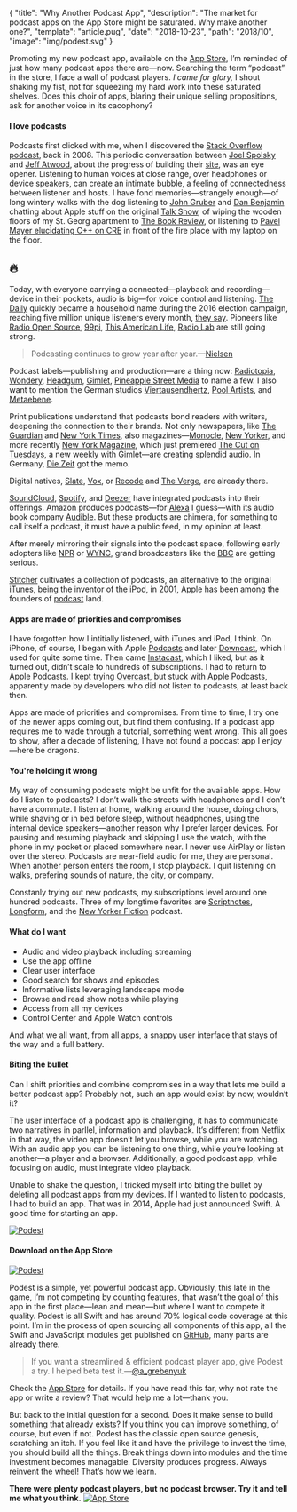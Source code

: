 {
  "title": "Why Another Podcast App",
  "description": "The market for podcast apps on the App Store might be saturated. Why make another one?",
  "template": "article.pug",
  "date": "2018-10-23",
  "path": "2018/10",
  "image": "img/podest.svg"
}

Promoting my new podcast app, available on the [App Store](https://itunes.apple.com/us/app/podest/id794983364), I’m reminded of just how many podcast apps there are—now. Searching the term “podcast” in the store, I face a wall of podcast players. *I came for glory,* I shout shaking my fist, not for squeezing my hard work into these saturated shelves. Does this choir of apps, blaring their unique selling propositions, ask for another voice in its cacophony?

#### I love podcasts

Podcasts first clicked with me, when I discovered the [Stack Overflow podcast](https://stackoverflow.blog/2008/04/17/podcast-1/), back in 2008. This periodic conversation between [Joel Spolsky](https://www.joelonsoftware.com) and [Jeff Atwood](https://blog.codinghorror.com), about the progress of building their [site](https://stackoverflow.com), was an eye opener. Listening to human voices at close range, over headphones or device speakers, can create an intimate bubble, a feeling of connectedness between listener and hosts. I have fond memories—strangely enough—of long wintery walks with the dog listening to [John Gruber](https://daringfireball.net) and [Dan Benjamin](http://danbenjamin.com) chatting about Apple stuff on the original [Talk Show](http://5by5.tv/talkshow), of wiping the wooden floors of my St. Georg apartment to [The Book Review](https://www.nytimes.com/column/book-review-podcast), or listening to [Pavel Mayer elucidating C++ on CRE](https://cre.fm/cre063-die-programmiersprache-c-plus-plus) in front of the fire place with my laptop on the floor.

## 🔥

Today, with everyone carrying a connected—playback and recording—device in their pockets, audio is big—for voice control and listening. [The Daily](https://www.nytimes.com/podcasts/the-daily) quickly became a household name during the 2016 election campaign, reaching five million unique listeners every month, [they say](https://www.recode.net/2018/2/13/17005660/new-york-times-the-daily-american-public-media-radio-podcast-michael-barbaro-lisa-tobin-code-media). Pioneers like [Radio Open Source](http://radioopensource.org), [99pi](https://99percentinvisible.org), [This American Life](https://www.thisamericanlife.org), [Radio Lab](https://www.wnycstudios.org/shows/radiolab) are still going strong.

> Podcasting continues to grow year after year.—[Nielsen](https://www.nielsen.com/us/en/insights/reports/2018/nielsen-podcast-insights-q3-2018.html)

Podcast labels—publishing and production—are a thing now: [Radiotopia](https://www.radiotopia.fm), [Wondery](https://wondery.com), [Headgum](https://headgum.com), [Gimlet](https://www.gimletmedia.com), [Pineapple Street Media](http://pineapple.fm) to name a few. I also want to mention the German studios [Viertausendhertz](https://viertausendhertz.de), [Pool Artists](http://www.poolartists.de), and [Metaebene](https://metaebene.me).

Print publications understand that podcasts bond readers with writers, deepening the connection to their brands. Not only newspapers, like [The Guardian](https://www.theguardian.com/audio) and [New York Times](https://www.nytimes.com/spotlight/podcasts), also magazines—[Monocle](https://monocle.com/radio/), [New Yorker](https://www.newyorker.com/podcast), and more recently [New York Magazine](http://nymag.com), which just premiered [The Cut on Tuesdays](https://www.thecut.com/2019/10/the-cut-on-tuesdays-podcast-episode-1-power.html), a new weekly with Gimlet—are creating splendid audio. In Germany, [Die Zeit](https://www.zeit.de/podcasts) got the memo.

Digital natives, [Slate](http://www.slate.com/articles/podcasts.html), [Vox](https://www.vox.com/pages/podcasts), or [Recode](https://www.recode.net/podcasts/) and [The Verge](https://www.theverge.com/podcasts), are already there.

[SoundCloud](https://soundcloud.com/for/podcasting), [Spotify](https://www.spotify.com), and [Deezer](https://www.deezer.com/) have integrated podcasts into their offerings. Amazon produces podcasts—for [Alexa](https://developer.amazon.com/alexa) I guess—with its audio book company [Audible](https://www.audible.com/blog/). But these products are chimera, for something to call itself a podcast, it must have a public feed, in my opinion at least.

After merely mirroring their signals into the podcast space, following early adopters like [NPR](https://www.npr.org) or [WYNC](https://www.wnyc.org), grand broadcasters like the [BBC](https://www.bbc.co.uk/podcasts) are getting serious.

[Stitcher](https://www.stitcher.com) cultivates a collection of podcasts, an alternative to the original [iTunes](https://www.apple.com/itunes/podcasts/), being the inventor of the [iPod](https://en.wikipedia.org/wiki/IPod), in 2001, Apple has been among the founders of [podcast](https://en.wikipedia.org/wiki/Podcast) land.

#### Apps are made of priorities and compromises

I have forgotten how I intitially listened, with iTunes and iPod, I think. On iPhone, of course, I began with Apple [Podcasts](https://itunes.apple.com/us/app/podcasts/id525463029) and later [Downcast](https://itunes.apple.com/us/app/downcast/id393858566), which I used for quite some time. Then came [Instacast](https://itunes.apple.com/us/app/instacast-core/id108386833), which I liked, but as it turned out, didn’t scale to hundreds of subscriptions. I had to return to Apple Podcasts. I kept trying [Overcast](https://overcast.fm), but stuck with Apple Podcasts, apparently made by developers who did not listen to podcasts, at least back then.

Apps are made of priorities and compromises. From time to time, I try one of the newer apps coming out, but find them confusing. If a podcast app requires me to wade through a tutorial, something went wrong. This all goes to show, after a decade of listening, I have not found a podcast app I enjoy—here be dragons.

#### You're holding it wrong

My way of consuming podcasts might be unfit for the available apps. How do I listen to podcasts? I don’t walk the streets with headphones and I don’t have a commute. I listen at home, walking around the house, doing chors, while shaving or in bed before sleep, without headphones, using the internal device speakers—another reason why I prefer larger devices. For pausing and resuming playback and skipping I use the watch, with the phone in my pocket or placed somewhere near. I never use AirPlay or listen over the stereo. Podcasts are near-field audio for me, they are personal. When another person enters the room, I stop playback. I quit listening on walks, prefering sounds of nature, the city, or company.

Constanly trying out new podcasts, my subscriptions level around one hundred podcasts. Three of my longtime favorites are [Scriptnotes](http://scriptnotes.net), [Longform](https://longform.org/podcast), and the [New Yorker Fiction](https://www.newyorker.com/podcast/fiction) podcast.

#### What do I want

- Audio and video playback including streaming
- Use the app offline
- Clear user interface
- Good search for shows and episodes
- Informative lists leveraging landscape mode
- Browse and read show notes while playing
- Access from all my devices
- Control Center and Apple Watch controls

And what we all want, from all apps, a snappy user interface that stays of the way and a full battery.

#### Biting the bullet

Can I shift priorities and combine compromises in a way that lets me build a better podcast app? Probably not, such an app would exist by now, wouldn’t it?

The user interface of a podcast app is challenging, it has to communicate two narratives in parllel, information and playback. It’s different from Netflix in that way, the video app doesn’t let you browse, while you are watching. With an audio app you can be listening to one thing, while you’re looking at another—a player and a browser. Additionally, a good podcast app, while focusing on audio, must integrate video playback.

Unable to shake the question, I tricked myself into biting the bullet by deleting all podcast apps from my devices. If I wanted to listen to podcasts, I had to build an app. That was in 2014, Apple had just announced Swift. A good time for starting an app.

[![Podest](/img/podest.svg "Podest Logotype")](https://itunes.apple.com/us/app/podest/id794983364)

#### Download on the App Store

[![Podest](/img/podest_app_icon.svg "Podest App Icon")](https://itunes.apple.com/us/app/podest/id794983364)

Podest is a simple, yet powerful podcast app. Obviously, this late in the game, I’m not competing by counting features, that wasn’t the goal of this app in the first place—lean and mean—but where I want to compete it quality. Podest is all Swift and has around 70% logical code coverage at this point. I’m in the process of open sourcing all components of this app, all the Swift and JavaScript modules get published on [GitHub](https://github.com/michaelnisi/), many parts are already there.

> If you want a streamlined & efficient podcast player app, give Podest a try. I helped beta test it.—[@a_grebenyuk](https://twitter.com/a_grebenyuk)

Check the [App Store](https://itunes.apple.com/us/app/podest/id794983364) for details. If you have read this far, why not rate the app or write a review? That would help me a lot—thank you.

But back to the initial question for a second. Does it make sense to build something that already exists? If you think you can improve something, of course, but even if not. Podest has the classic open source genesis, scratching an itch. If you feel like it and have the privilege to invest the time, you should build all the things. Break things down into modules and the time investment becomes managable. Diversity produces progress. Always reinvent the wheel! That’s how we learn.

**There were plenty podcast players, but no podcast browser. Try it and tell me what you think.**
[![App Store](/img/app_store.svg "App Store Badge")](https://itunes.apple.com/us/app/podest/id794983364)
